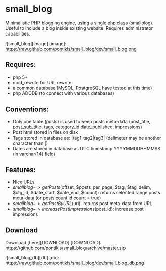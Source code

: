 small_blog
==========

Minimalistic PHP blogging engine, using a single php class (smallblog). Useful to include a blog inside existing website. Requires administrator capabilities.

![small_blog][image]
[image]: https://raw.github.com/pontikis/small_blog/dev/small_blog.png

Requires:
--------
* php 5+
* mod_rewrite for URL rewrite
* a common database (MySQL, PostgreSQL have tested at this time)
* php ADODB (to connect with various databases)

Conventions:
--------
* Only one table (posts) is used to keep posts meta-data (post_title, post_sub_title, tags, category_id date_published, impressions)
* Post html stored in files on disk
* Tags stored in database as: |tag1|tag2|tag3| (delimeter may be another character than |)
* Dates are stored in database as UTC timestamp YYYYMMDDHHMMSS (in varchar(14) field)

Features:
--------
* Nice URLs
* $smallblog->getPosts($offset, $posts_per_page, $tag, $tag_delim, $ctg_id, $date_start, $date_end, $count): returns selected range posts meta-data (or posts count id count = true)
* $smallblog->getPostByURL($url): returns post meta-data from URL
* $smallblog->increasePostImpressions($post_id): increase post impressions


Download
-------
Download [here][DOWNLOAD]
[DOWNLOAD]: https://github.com/pontikis/small_blog/archive/master.zip

![small_blog_db][db]
[db]: https://raw.github.com/pontikis/small_blog/dev/small_blog_db.png